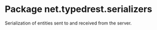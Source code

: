 # Package net.typedrest.serializers

Serialization of entities sent to and received from the server.
